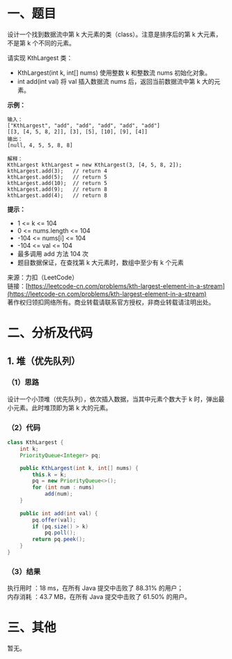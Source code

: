 # 一、题目
设计一个找到数据流中第 k 大元素的类（class）。注意是排序后的第 k 大元素，不是第 k 个不同的元素。     
       
请实现 KthLargest 类：     
- KthLargest(int k, int[] nums) 使用整数 k 和整数流 nums 初始化对象。
- int add(int val) 将 val 插入数据流 nums 后，返回当前数据流中第 k 大的元素。
     
   
**示例：**    
```
输入：
["KthLargest", "add", "add", "add", "add", "add"]
[[3, [4, 5, 8, 2]], [3], [5], [10], [9], [4]]
输出：
[null, 4, 5, 5, 8, 8]

解释：
KthLargest kthLargest = new KthLargest(3, [4, 5, 8, 2]);
kthLargest.add(3);   // return 4
kthLargest.add(5);   // return 5
kthLargest.add(10);  // return 5
kthLargest.add(9);   // return 8
kthLargest.add(4);   // return 8
```
**提示：**    
- 1 <= k <= 104
- 0 <= nums.length <= 104
- -104 <= nums[i] <= 104
- -104 <= val <= 104
- 最多调用 add 方法 104 次
- 题目数据保证，在查找第 k 大元素时，数组中至少有 k 个元素
     
来源：力扣（LeetCode）     
链接：[https://leetcode-cn.com/problems/kth-largest-element-in-a-stream](https://leetcode-cn.com/problems/kth-largest-element-in-a-stream)     
著作权归领扣网络所有。商业转载请联系官方授权，非商业转载请注明出处。    
# 二、分析及代码    
## 1. 堆（优先队列）
### （1）思路
设计一个小顶堆（优先队列），依次插入数据，当其中元素个数大于 k 时，弹出最小元素。此时堆顶即为第 k 大的元素。      
### （2）代码
```java
class KthLargest {
    int k;
    PriorityQueue<Integer> pq;

    public KthLargest(int k, int[] nums) {
        this.k = k;
        pq = new PriorityQueue<>();
        for (int num : nums)
            add(num);
    }
    
    public int add(int val) {
        pq.offer(val);
        if (pq.size() > k)
            pq.poll();
        return pq.peek();
    }
}
```
### （3）结果
执行用时 ：18 ms，在所有 Java 提交中击败了 88.31% 的用户；    
内存消耗 ：43.7 MB，在所有 Java 提交中击败了 61.50% 的用户。      
# 三、其他
暂无。  
